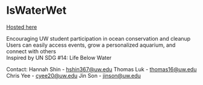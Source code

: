 # IsWaterWet

[Hosted here](https://ocean-cleanup.web.app)

Encouraging UW student participation in ocean conservation and cleanup  
Users can easily access events, grow a personalized aquarium, and connect with others  
Inspired by UN SDG #14: Life Below Water

Contact: 
Hannah Shin - hshin367@uw.edu
Thomas Luk - thomas16@uw.edu
Chris Yee - cyee20@uw.edu
Jin Son - jinson@uw.edu
